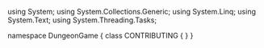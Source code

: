 ﻿using System;
using System.Collections.Generic;
using System.Linq;
using System.Text;
using System.Threading.Tasks;

namespace DungeonGame
{
    class CONTRIBUTING
    {
    }
}
